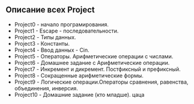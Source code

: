 ## Описание всех Project
* Project0 - начало програмирования.
* Project1 - Escape - последовательности.
* Project2 - Типы данных.
* Project3 - Константы.
* Project4 - Ввод данных - Cin.
* Project5 - Операторы. Арифметические операции с числами.
* Project6 - Домашнее задание с Арифметические операции.
* Project7 - Инкремент и дикремент. Постфиксный и префиксный.
* Project8 - Сокращенные арифметические формы.
* Project9 - Логические операции.Операторы сравнения, равенства, объединения, инверсия.
* Project10 - Домашние задание (кто младше).
цаца